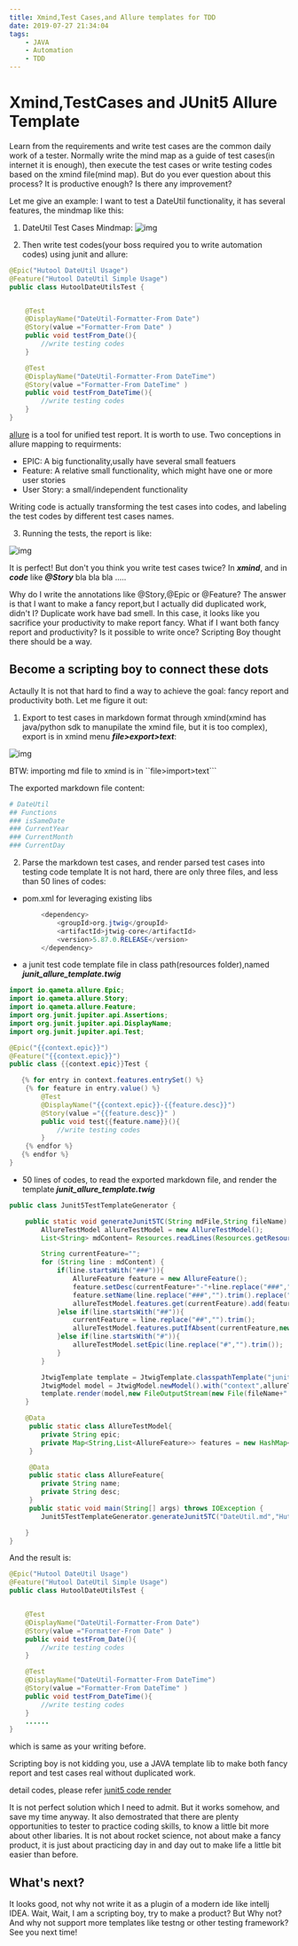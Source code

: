 ```yaml
---
title: Xmind,Test Cases,and Allure templates for TDD
date: 2019-07-27 21:34:04
tags:
    - JAVA
    - Automation 
    - TDD
---
```


# Xmind,TestCases and JUnit5 Allure Template

Learn from the requirements and write test cases are the common daily work of a tester.
Normally write the mind map as a guide of test cases(in internet it is enough), then 
execute the test cases or write testing codes based on the xmind file(mind map).
But do you ever question about this process? It is productive enough? Is there any improvement?

Let me give an example: I want to test a DateUtil functionality, it has several features, the mindmap like this:

1. DateUtil Test Cases Mindmap:
![img](https://raw.githubusercontent.com/evenhumble/hustle-player/master/img/productivity/testcase_map.jpg)

2. Then write test codes(your boss required you to write automation codes) using junit and allure:

```java
@Epic("Hutool DateUtil Usage")
@Feature("Hutool DateUtil Simple Usage")
public class HutoolDateUtilsTest {


    @Test
    @DisplayName("DateUtil-Formatter-From Date")
    @Story(value ="Formatter-From Date" )
    public void testFrom_Date(){
        //write testing codes
    }

    @Test
    @DisplayName("DateUtil-Formatter-From DateTime")
    @Story(value ="Formatter-From DateTime" )
    public void testFrom_DateTime(){
        //write testing codes
    }
}
```

[allure](https://docs.qameta.io/allure/#_junit_5) is a tool for unified test report. It is worth to use.
Two conceptions in allure mapping to requirments: 

* EPIC: A big functionality,usally have several small featuers
* Feature: A relative small functionality, which might have one or more user stories
* User Story: a small/independent functionality

Writing code is actually transforming the test cases into codes, and labeling the test codes by different test cases names.

3. Running the tests, the report is like:

![img](https://raw.githubusercontent.com/evenhumble/hustle-player/master/img/productivity/allure_story_feature.jpg)


It is perfect! But don't you think you write test cases twice? In ***xmind***, and in ***code*** like ***@Story*** bla bla bla .....

Why do I write the annotations like @Story,@Epic or @Feature? The answer is that I want to make a fancy report,but I actually did duplicated work, didn't I?  Duplicate work have bad smell. In this case, it looks like you sacrifice your productivity to make report fancy. What if I want both fancy report and productivity? Is it possible to write once?  Scripting Boy thought there should be a way.


## Become a scripting boy to connect these dots

Actaully It is not that hard to find a way to achieve the goal: fancy report and productivity both. 
Let me figure it out:

1. Export to test cases in markdown format through xmind(xmind has java/python sdk to manupilate the xmind file, but it is too complex), export is in xmind menu ***file>export>text***:

![img](https://raw.githubusercontent.com/evenhumble/hustle-player/master/img/productivity/export_md.jpg)

BTW: importing md file to xmind is in ``file>import>text```

The exported markdown file content:

```sh
# DateUtil
## Functions
### isSameDate
### CurrentYear
### CurrentMonth
### CurrentDay
```

2. Parse the markdown test cases, and render parsed test cases into testing code template
It is not hard, there are only three files, and less than 50 lines of codes:

- pom.xml for leveraging existing libs
```java
        <dependency>
            <groupId>org.jtwig</groupId>
            <artifactId>jtwig-core</artifactId>
            <version>5.87.0.RELEASE</version>
        </dependency>
```

- a junit test code template file in class path(resources folder),named ***junit_allure_template.twig***

```java
import io.qameta.allure.Epic;
import io.qameta.allure.Story;
import io.qameta.allure.Feature;
import org.junit.jupiter.api.Assertions;
import org.junit.jupiter.api.DisplayName;
import org.junit.jupiter.api.Test;

@Epic("{{context.epic}}")
@Feature("{{context.epic}}")
public class {{context.epic}}Test {

   {% for entry in context.features.entrySet() %}
    {% for feature in entry.value() %}
        @Test
        @DisplayName("{{context.epic}}-{{feature.desc}}")
        @Story(value ="{{feature.desc}}" )
        public void test{{feature.name}}(){
            //write testing codes
        }
    {% endfor %}
   {% endfor %}
}
```

- 50 lines of codes, to read the exported markdown file, and render the template ***junit_allure_template.twig***
 
```java
public class Junit5TestTemplateGenerator {

    public static void generateJunit5TC(String mdFile,String fileName) throws IOException {
        AllureTestModel allureTestModel = new AllureTestModel();
        List<String> mdContent= Resources.readLines(Resources.getResource(mdFile),Charsets.UTF_8);

        String currentFeature="";
        for (String line : mdContent) {
            if(line.startsWith("###")){
                AllureFeature feature = new AllureFeature();
                feature.setDesc(currentFeature+"-"+line.replace("###","").trim());
                feature.setName(line.replace("###","").trim().replace(" ","_"));
                allureTestModel.features.get(currentFeature).add(feature);
            }else if(line.startsWith("##")){
                currentFeature = line.replace("##","").trim();
                allureTestModel.features.putIfAbsent(currentFeature,new ArrayList<>());
            }else if(line.startsWith("#")){
                allureTestModel.setEpic(line.replace("#","").trim());
            }
        }

        JtwigTemplate template = JtwigTemplate.classpathTemplate("junit_allure_template.twig");
        JtwigModel model = JtwigModel.newModel().with("context",allureTestModel);
        template.render(model,new FileOutputStream(new File(fileName+".java")));
    }

    @Data
     public static class AllureTestModel{
        private String epic;
        private Map<String,List<AllureFeature>> features = new HashMap<>();
     }

     @Data
     public static class AllureFeature{
        private String name;
        private String desc;
     }
     public static void main(String[] args) throws IOException {
        Junit5TestTemplateGenerator.generateJunit5TC("DateUtil.md","HutoolDateUtilTest.java");

    }
}
```

And the result is:

```java
@Epic("Hutool DateUtil Usage")
@Feature("Hutool DateUtil Simple Usage")
public class HutoolDateUtilsTest {


    @Test
    @DisplayName("DateUtil-Formatter-From Date")
    @Story(value ="Formatter-From Date" )
    public void testFrom_Date(){
        //write testing codes
    }

    @Test
    @DisplayName("DateUtil-Formatter-From DateTime")
    @Story(value ="Formatter-From DateTime" )
    public void testFrom_DateTime(){
        //write testing codes
    }
    ......
}   
```
which is same as your writing before.

Scripting boy is not kidding you, use a JAVA template lib to make both fancy report and test cases real without 
duplicated work. 

detail codes, please refer [junit5 code render](https://github.com/allroundtesters/x-tests/tree/master/tester-allinone/xtests-toolkits/markdowns)

It is not perfect solution which I need to admit. But it works somehow, and save my time anyway. 
It also demostrated that there are plenty opportunities to tester to practice coding skills,
to know a little bit more about other libaries. It is not about rocket science, not about make a fancy product, it is just about practicing day in and day out to make life a little bit easier than before. 

## What's next?

It looks good, not why not write it as a plugin of a modern ide like intellj IDEA. Wait, Wait, I am a scripting boy, try to
make a product?  But Why not? And why not support more templates like testng or other testing framework?  See you next time!


